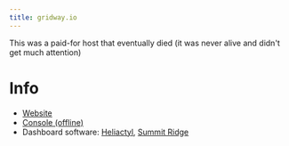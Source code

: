 ```yaml
---
title: gridway.io
---
```


This was a paid-for host that eventually died (it was never alive and didn't get much attention)

# Info
* [Website](https://gridway.io/)
* [Console (offline)](http://console.gridway.io/)
* Dashboard software: [Heliactyl](../Dashboards/heliactyl.md), [Summit Ridge](https://github.com/Heliactyl-Archive/22750-summit-ridge)